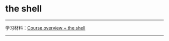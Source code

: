 # the shell

---

学习材料：[Course overview + the shell](https://missing.csail.mit.edu/2020/course-shell/)

---
